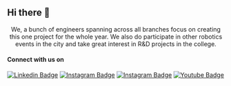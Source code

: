 ## Hi there 👋

<p align='center'>
  We, a bunch of engineers spanning across all branches focus on creating this one project for the whole year. We also do participate in other robotics events in the city and take great interest in R&D projects in the college. 

#### Connect with us on 

[![Linkedin Badge](https://img.shields.io/badge/-teamroboconmjcet-0077B5?style=for-the-badge&logo=linkedin&logoColor=white&link=https://www.linkedin.com/company/teamroboconmjcet)](https://www.linkedin.com/company/teamroboconmjcet)
[![Instagram Badge](https://img.shields.io/badge/-teamroboconmjcet-E4405F?style=for-the-badge&logo=instagram&logoColor=white&link=https://www.instagram.com/teamroboconmjcet/)]( https://www.instagram.com/teamroboconmjcet/)
[![Instagram Badge](https://img.shields.io/badge/-teamroboconmjcet-1877F2?style=for-the-badge&logo=facebook&logoColor=white&link=https://m.facebook.com/Robocon.Mjcet/)]( https://m.facebook.com/Robocon.Mjcet/)
[![Youtube Badge](https://img.shields.io/badge/teamroboconmjcet-FF0000?style=for-the-badge&logo=youtube&logoColor=white&link=https://www.youtube.com/channel/UCcHr8YuvXqihtF2Ch3zNVrQ
)](https://www.youtube.com/channel/UCcHr8YuvXqihtF2Ch3zNVrQ
)










<!--
**TEAMROBOCON-MJCET/TEAMROBOCON-MJCET** is a ✨ _special_ ✨ repository because its `README.md` (this file) appears on your GitHub profile.

Here are some ideas to get you started:

- 🔭 I’m currently working on ...
- 🌱 I’m currently learning ...
- 👯 I’m looking to collaborate on ...
- 🤔 I’m looking for help with ...
- 💬 Ask me about ...
- 📫 How to reach me: ...
- 😄 Pronouns: ...
- ⚡ Fun fact: ...
-->



